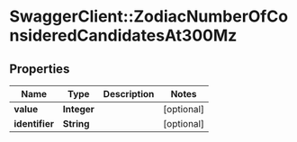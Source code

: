 # SwaggerClient::ZodiacNumberOfConsideredCandidatesAt300Mz

## Properties
Name | Type | Description | Notes
------------ | ------------- | ------------- | -------------
**value** | **Integer** |  | [optional] 
**identifier** | **String** |  | [optional] 

